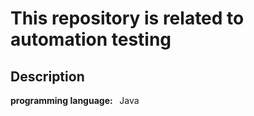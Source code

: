 <h1>This repository is related to automation testing</h1>
<h2>Description</h2>
<b align left>programming language: &nbsp</b> Java <img url="https://wallpapercave.com/wp/wp7250277.jpg" widht="40px" hight="40pz"
